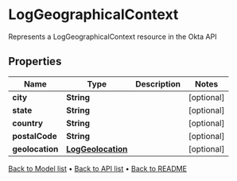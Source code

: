

# LogGeographicalContext

Represents a LogGeographicalContext resource in the Okta API

## Properties

| Name | Type | Description | Notes |
|------------ | ------------- | ------------- | -------------|
|**city** | **String** |  |  [optional] |
|**state** | **String** |  |  [optional] |
|**country** | **String** |  |  [optional] |
|**postalCode** | **String** |  |  [optional] |
|**geolocation** | [**LogGeolocation**](LogGeolocation.md) |  |  [optional] |



[Back to Model list](../README.md#documentation-for-models) &#8226; [Back to API list](../README.md#documentation-for-api-endpoints) &#8226; [Back to README](../README.md)



